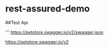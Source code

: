 # rest-assured-demo

##Test Api

'''
https://petstore.swagger.io/v2/swagger.json

https://petstore.swagger.io/v2

```
